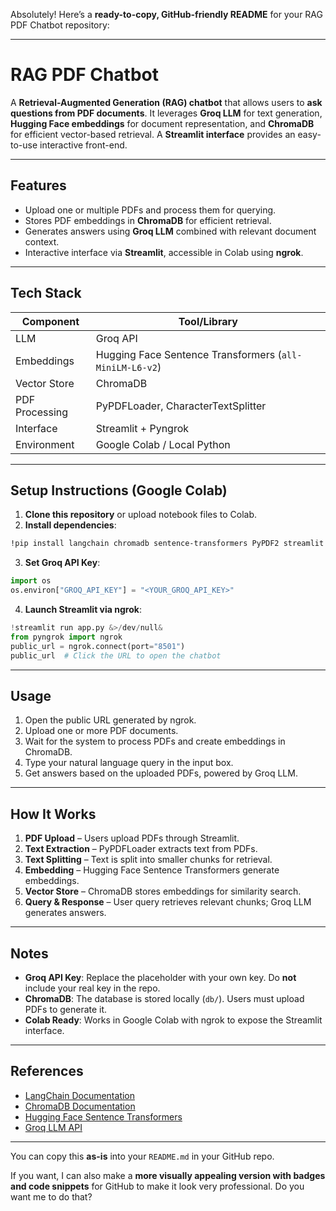 Absolutely! Here’s a **ready-to-copy, GitHub-friendly README** for your RAG PDF Chatbot repository:

---

# RAG PDF Chatbot

A **Retrieval-Augmented Generation (RAG) chatbot** that allows users to **ask questions from PDF documents**. It leverages **Groq LLM** for text generation, **Hugging Face embeddings** for document representation, and **ChromaDB** for efficient vector-based retrieval. A **Streamlit interface** provides an easy-to-use interactive front-end.

---

## Features

* Upload one or multiple PDFs and process them for querying.
* Stores PDF embeddings in **ChromaDB** for efficient retrieval.
* Generates answers using **Groq LLM** combined with relevant document context.
* Interactive interface via **Streamlit**, accessible in Colab using **ngrok**.

---

## Tech Stack

| Component      | Tool/Library                                            |
| -------------- | ------------------------------------------------------- |
| LLM            | Groq API                                                |
| Embeddings     | Hugging Face Sentence Transformers (`all-MiniLM-L6-v2`) |
| Vector Store   | ChromaDB                                                |
| PDF Processing | PyPDFLoader, CharacterTextSplitter                      |
| Interface      | Streamlit + Pyngrok                                     |
| Environment    | Google Colab / Local Python                             |

---

## Setup Instructions (Google Colab)

1. **Clone this repository** or upload notebook files to Colab.
2. **Install dependencies**:

```bash
!pip install langchain chromadb sentence-transformers PyPDF2 streamlit pyngrok --quiet
```

3. **Set Groq API Key**:

```python
import os
os.environ["GROQ_API_KEY"] = "<YOUR_GROQ_API_KEY>"
```

4. **Launch Streamlit via ngrok**:

```python
!streamlit run app.py &>/dev/null&
from pyngrok import ngrok
public_url = ngrok.connect(port="8501")
public_url  # Click the URL to open the chatbot
```

---

## Usage

1. Open the public URL generated by ngrok.
2. Upload one or more PDF documents.
3. Wait for the system to process PDFs and create embeddings in ChromaDB.
4. Type your natural language query in the input box.
5. Get answers based on the uploaded PDFs, powered by Groq LLM.

---

## How It Works

1. **PDF Upload** – Users upload PDFs through Streamlit.
2. **Text Extraction** – PyPDFLoader extracts text from PDFs.
3. **Text Splitting** – Text is split into smaller chunks for retrieval.
4. **Embedding** – Hugging Face Sentence Transformers generate embeddings.
5. **Vector Store** – ChromaDB stores embeddings for similarity search.
6. **Query & Response** – User query retrieves relevant chunks; Groq LLM generates answers.

---

## Notes

* **Groq API Key**: Replace the placeholder with your own key. Do **not** include your real key in the repo.
* **ChromaDB**: The database is stored locally (`db/`). Users must upload PDFs to generate it.
* **Colab Ready**: Works in Google Colab with ngrok to expose the Streamlit interface.

---

## References

* [LangChain Documentation](https://www.langchain.com/docs/)
* [ChromaDB Documentation](https://www.trychroma.com/)
* [Hugging Face Sentence Transformers](https://www.sbert.net/)
* [Groq LLM API](https://www.groq.com/)

---

You can copy this **as-is** into your `README.md` in your GitHub repo.

If you want, I can also make a **more visually appealing version with badges and code snippets** for GitHub to make it look very professional. Do you want me to do that?
